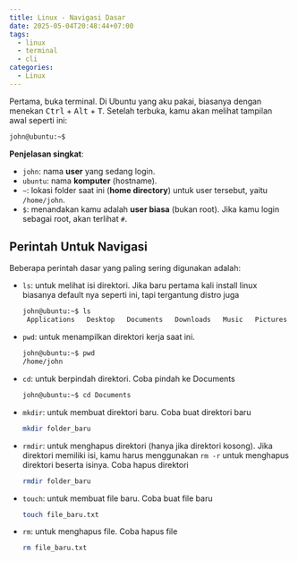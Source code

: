 ```yaml
---
title: Linux - Navigasi Dasar
date: 2025-05-04T20:48:44+07:00
tags:
  - linux
  - terminal
  - cli
categories:
  - Linux
---
```


Pertama, buka terminal. Di Ubuntu yang aku pakai, biasanya dengan menekan <kbd>Ctrl</kbd> + <kbd>Alt</kbd> + <kbd>T</kbd>. Setelah terbuka, kamu akan melihat tampilan awal seperti ini:

```bash
john@ubuntu:~$
````

**Penjelasan singkat**:

- `john`: nama **user** yang sedang login.
- `ubuntu`: nama **komputer** (hostname).
- `~`: lokasi folder saat ini (**home directory**) untuk user tersebut, yaitu `/home/john`.
- `$`: menandakan kamu adalah **user biasa** (bukan root). Jika kamu login sebagai root, akan terlihat `#`.

## Perintah Untuk Navigasi

Beberapa perintah dasar yang paling sering digunakan adalah:

- `ls`: untuk melihat isi direktori.
	Jika baru pertama kali install linux biasanya default nya seperti ini, tapi tergantung distro juga
	
	```bash
	john@ubuntu:~$ ls
	 Applications   Desktop   Documents   Downloads   Music   Pictures   Public   Templates   Videos
	```

- `pwd`: untuk menampilkan direktori kerja saat ini.

	```bash
	john@ubuntu:~$ pwd
	/home/john
	```

- `cd`: untuk berpindah direktori.
	Coba pindah ke Documents
	
	```bash
	john@ubuntu:~$ cd Documents
	```

- `mkdir`: untuk membuat direktori baru.
	Coba buat direktori baru
	
	```bash
	mkdir folder_baru
	```

- `rmdir`: untuk menghapus direktori (hanya jika direktori kosong).
	Jika direktori memiliki isi, kamu harus menggunakan `rm -r` untuk menghapus direktori beserta isinya.
	Coba hapus direktori
	
	```bash
	rmdir folder_baru
	```

- `touch`: untuk membuat file baru.
	Coba buat file baru
	
	```bash
	touch file_baru.txt
	```

- `rm`: untuk menghapus file.
	Coba hapus file
	
	```bash
	rm file_baru.txt
	```